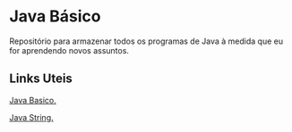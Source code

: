 # Java Básico

Repositório para armazenar todos os programas de Java à medida que eu for aprendendo novos assuntos.


## Links Uteis

[Java Basico.](https://glysns.gitbook.io/java-basico/sintaxe/documentacao)

[Java String.](https://docs.oracle.com/javase/7/docs/api/java/lang/String.html)
